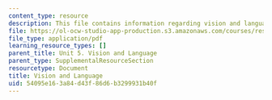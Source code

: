 ```yaml
---
content_type: resource
description: This file contains information regarding vision and language.
file: https://ol-ocw-studio-app-production.s3.amazonaws.com/courses/res-9-003-brains-minds-and-machines-summer-course-summer-2015/54095e163a84d43f86d6b3299931b40f_MITRES_9_003SUM15_Lec5-1.pdf
file_type: application/pdf
learning_resource_types: []
parent_title: Unit 5. Vision and Language
parent_type: SupplementalResourceSection
resourcetype: Document
title: Vision and Language
uid: 54095e16-3a84-d43f-86d6-b3299931b40f
---
```

